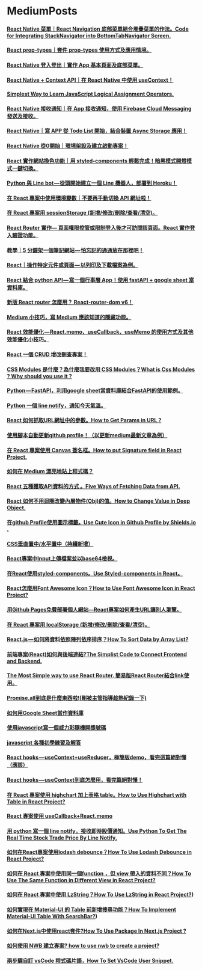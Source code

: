 # MediumPosts


#### [React Native 菜單｜React Navigation 底部菜單結合堆疊菜單的作法。Code for Integrating StackNavigator into BottomTabNavigator Screen.](https://molly1024.medium.com/react-native-%E8%8F%9C%E5%96%AE-react-navigation-%E5%BA%95%E9%83%A8%E8%8F%9C%E5%96%AE%E7%B5%90%E5%90%88%E5%A0%86%E7%96%8A%E8%8F%9C%E5%96%AE%E7%9A%84%E4%BD%9C%E6%B3%95-code-for-integrating-stacknavigator-into-a6dafcd80831)

#### [React prop-types｜套件 prop-types 使用方式及應用情境。](https://molly1024.medium.com/react-prop-types-%E5%A5%97%E4%BB%B6-prop-types-%E4%BD%BF%E7%94%A8%E6%96%B9%E5%BC%8F%E5%8F%8A%E6%87%89%E7%94%A8%E6%83%85%E5%A2%83-fd162ea75cc5)

#### [React Native 登入登出｜實作 App 基本頁面及底部菜單。](https://molly1024.medium.com/react-native-%E7%99%BB%E5%85%A5%E7%99%BB%E5%87%BA-%E5%AF%A6%E4%BD%9C-app-%E5%9F%BA%E6%9C%AC%E9%A0%81%E9%9D%A2%E5%8F%8A%E5%BA%95%E9%83%A8%E8%8F%9C%E5%96%AE-5c6d54dfbaf8)

#### [React Native + Context API｜在 React Native 中使用 useContext！](https://molly1024.medium.com/react-native-context-api-%E5%9C%A8-react-native-%E4%B8%AD%E4%BD%BF%E7%94%A8-usecontext-f7add40f961f)

#### [Simplest Way to Learn JavaScript Logical Assignment Operators.](https://molly1024.medium.com/simplest-way-to-learn-javascript-logical-assignment-operators-14ffc01d198b)

#### [React Native 接收通知｜在 App 接收通知，使用 Firebase Cloud Messaging 發送及接收。](https://molly1024.medium.com/react-native-%E6%8E%A5%E6%94%B6%E9%80%9A%E7%9F%A5-%E5%9C%A8-app-%E6%8E%A5%E6%94%B6%E9%80%9A%E7%9F%A5-%E4%BD%BF%E7%94%A8-firebase-cloud-messaging-%E7%99%BC%E9%80%81%E5%8F%8A%E6%8E%A5%E6%94%B6-60fd77ee8c72)

#### [React Native｜寫 APP 從 Todo List 開始，結合裝置 Async Storage 應用！](https://molly1024.medium.com/react-native-%E5%AF%AB-app-%E5%BE%9E-todo-list-%E9%96%8B%E5%A7%8B-%E7%B5%90%E5%90%88%E8%A3%9D%E7%BD%AE-async-storage-%E6%87%89%E7%94%A8-ebb86e5b7c2e)

#### [React Native 從0開始｜環境架設及建立啟動專案！](https://molly1024.medium.com/react-native-%E5%BE%9E0%E9%96%8B%E5%A7%8B-%E7%92%B0%E5%A2%83%E6%9E%B6%E8%A8%AD%E5%8F%8A%E5%BB%BA%E7%AB%8B%E5%95%9F%E5%8B%95%E5%B0%88%E6%A1%88-148eb64096b9)

#### [React 實作網站換色功能｜用 styled-components 輕鬆完成！暗黑模式開燈模式一鍵切換。](https://molly1024.medium.com/react-%E5%AF%A6%E4%BD%9C%E7%B6%B2%E7%AB%99%E6%8F%9B%E8%89%B2%E5%8A%9F%E8%83%BD-%E7%94%A8-styled-components-%E8%BC%95%E9%AC%86%E5%AE%8C%E6%88%90-%E6%9A%97%E9%BB%91%E6%A8%A1%E5%BC%8F%E9%96%8B%E7%87%88%E6%A8%A1%E5%BC%8F%E4%B8%80%E9%8D%B5%E5%88%87%E6%8F%9B-a26301ec5425)

#### [Python 與 Line bot — 從頭開始建立一個 Line 機器人，部署到 Heroku！](https://molly1024.medium.com/python-%E8%88%87-line-bot-%E5%BE%9E%E9%A0%AD%E9%96%8B%E5%A7%8B%E5%BB%BA%E7%AB%8B%E4%B8%80%E5%80%8B-line-%E6%A9%9F%E5%99%A8%E4%BA%BA-%E9%83%A8%E7%BD%B2%E5%88%B0-heroku-51512b04cb7b)

#### [在 React 專案中使用環境變數｜不要再手動切換 API 網址啦！](https://molly1024.medium.com/%E5%9C%A8-react-%E5%B0%88%E6%A1%88%E4%B8%AD%E4%BD%BF%E7%94%A8%E7%92%B0%E5%A2%83%E8%AE%8A%E6%95%B8-%E4%B8%8D%E8%A6%81%E5%86%8D%E6%89%8B%E5%8B%95%E5%88%87%E6%8F%9B-api-%E7%B6%B2%E5%9D%80%E5%95%A6-611193e2f64)

#### [在 React 專案用 sessionStorage (新增/修改/刪除/查看/清空)。](https://molly1024.medium.com/%E5%9C%A8-react-%E5%B0%88%E6%A1%88%E7%94%A8-sessionstorage-%E6%96%B0%E5%A2%9E-%E4%BF%AE%E6%94%B9-%E5%88%AA%E9%99%A4-%E6%9F%A5%E7%9C%8B-%E6%B8%85%E7%A9%BA-7279aaf4185c)

#### [React Router 實作— 頁面權限控管或限制登入後才可訪問該頁面。React 實作登入驗證功能。](https://molly1024.medium.com/react-router-%E5%AF%A6%E4%BD%9C-%E9%A0%81%E9%9D%A2%E6%AC%8A%E9%99%90%E6%8E%A7%E7%AE%A1%E6%88%96%E9%99%90%E5%88%B6%E7%99%BB%E5%85%A5%E5%BE%8C%E6%89%8D%E5%8F%AF%E8%A8%AA%E5%95%8F%E8%A9%B2%E9%A0%81%E9%9D%A2-react-%E5%AF%A6%E4%BD%9C%E7%99%BB%E5%85%A5%E9%A9%97%E8%AD%89%E5%8A%9F%E8%83%BD-80ffea3d8cda)

#### [教學｜5 分鐘架一個筆記網站 — 怕忘記的通通放在那裡吧！](https://molly1024.medium.com/%E6%95%99%E5%AD%B8-5-%E5%88%86%E9%90%98%E6%9E%B6%E4%B8%80%E5%80%8B%E7%AD%86%E8%A8%98%E7%B6%B2%E7%AB%99-%E6%80%95%E5%BF%98%E8%A8%98%E7%9A%84%E9%80%9A%E9%80%9A%E6%94%BE%E5%9C%A8%E9%82%A3%E8%A3%A1%E5%90%A7-e13414cadef8)

#### [React｜操作特定元件或頁面 — 以列印及下載檔案為例。](https://molly1024.medium.com/react-%E6%93%8D%E4%BD%9C%E7%89%B9%E5%AE%9A%E5%85%83%E4%BB%B6%E6%88%96%E9%A0%81%E9%9D%A2-%E4%BB%A5%E5%88%97%E5%8D%B0%E5%8F%8A%E4%B8%8B%E8%BC%89%E6%AA%94%E6%A1%88%E7%82%BA%E4%BE%8B-1c3312d11e82)

#### [React 結合 python API — 寫一個行事曆 App！使用 fastAPI + google sheet 當資料庫。](https://molly1024.medium.com/react-%E7%B5%90%E5%90%88-python-api-%E5%AF%AB%E4%B8%80%E5%80%8B%E8%A1%8C%E4%BA%8B%E6%9B%86-app-%E4%BD%BF%E7%94%A8-fastapi-google-sheet-%E7%95%B6%E8%B3%87%E6%96%99%E5%BA%AB-ec6522dc3954)

#### [新版 React router 怎麼用？ React-router-dom v6！](https://molly1024.medium.com/%E6%96%B0%E7%89%88-react-router-%E6%80%8E%E9%BA%BC%E7%94%A8-react-router-dom-v6-8c0624642fce)

#### [Medium 小技巧，寫 Medium 應該知道的隱藏功能。](https://molly1024.medium.com/medium-%E5%B0%8F%E6%8A%80%E5%B7%A7-%E5%AF%AB-medium-%E6%87%89%E8%A9%B2%E7%9F%A5%E9%81%93%E7%9A%84%E9%9A%B1%E8%97%8F%E5%8A%9F%E8%83%BD-b1df60747d03)

#### [React 效能優化 — React.memo、useCallback、useMemo 的使用方式及其他效能優化小技巧。](https://molly1024.medium.com/react-%E6%95%88%E8%83%BD%E5%84%AA%E5%8C%96-react-memo-usecallback-usememo-%E7%9A%84%E4%BD%BF%E7%94%A8%E6%96%B9%E5%BC%8F%E5%8F%8A%E5%85%B6%E4%BB%96%E6%95%88%E8%83%BD%E5%84%AA%E5%8C%96%E5%B0%8F%E6%8A%80%E5%B7%A7-700d74a7464d)

#### [React 一個 CRUD 增改刪查專案！](https://molly1024.medium.com/react-%E4%B8%80%E5%80%8B-crud-%E5%A2%9E%E6%94%B9%E5%88%AA%E6%9F%A5%E5%B0%88%E6%A1%88-9874b452ae36)

#### [CSS Modules 是什麼？為什麼我要改用 CSS Modules？What is Css Modules ? Why should you use it ?](https://molly1024.medium.com/css-modules-%E6%98%AF%E4%BB%80%E9%BA%BC-%E7%82%BA%E4%BB%80%E9%BA%BC%E6%88%91%E8%A6%81%E6%94%B9%E7%94%A8-css-modules-what-is-css-modules-why-should-you-use-it-aeb7d2955c58)

#### [Python — FastAPI，利用google sheet當資料庫結合FastAPI的使用範例。](https://molly1024.medium.com/python-fastapi-%E5%88%A9%E7%94%A8google-sheet%E7%95%B6%E8%B3%87%E6%96%99%E5%BA%AB%E7%B5%90%E5%90%88fastapi%E7%9A%84%E4%BD%BF%E7%94%A8%E7%AF%84%E4%BE%8B-57c9266255e6)

#### [Python 一個 line notify，通知今天氣溫。](https://molly1024.medium.com/python-%E4%B8%80%E5%80%8B-line-notify-%E9%80%9A%E7%9F%A5%E4%BB%8A%E5%A4%A9%E6%B0%A3%E6%BA%AB-a7e6fdb08543)

#### [React 如何抓取URL網址中的參數。How to Get Params in URL ?](https://molly1024.medium.com/react-%E5%A6%82%E4%BD%95%E6%8A%93%E5%8F%96url%E7%B6%B2%E5%9D%80%E4%B8%AD%E7%9A%84%E5%8F%83%E6%95%B8-how-to-get-params-in-url-f8902a4256ca)

#### [使用腳本自動更新github profile！（以更新medium最新文章為例）](https://molly1024.medium.com/%E4%BD%BF%E7%94%A8%E8%85%B3%E6%9C%AC%E8%87%AA%E5%8B%95%E6%9B%B4%E6%96%B0github-profile-%E4%BB%A5%E6%9B%B4%E6%96%B0medium%E6%9C%80%E6%96%B0%E6%96%87%E7%AB%A0%E7%82%BA%E4%BE%8B-b625dd6fa935)

#### [在 React 專案使用 Canvas 簽名框。How to put Signature field in React Project.](https://molly1024.medium.com/%E5%9C%A8react%E5%B0%88%E6%A1%88%E4%BD%BF%E7%94%A8canvas%E7%B0%BD%E5%90%8D%E6%A1%86-how-to-put-signature-field-in-react-project-9ad70a91541)

#### [如何在 Medium 漂亮地貼上程式碼？](https://molly1024.medium.com/%E5%A6%82%E4%BD%95%E5%9C%A8%E8%87%AA%E5%B7%B1%E7%9A%84medium%E6%BC%82%E4%BA%AE%E7%9A%84%E8%B2%BC%E4%B8%8A%E7%A8%8B%E5%BC%8F%E7%A2%BC-how-to-paste-the-prettier-code-in-medium-by-gist-2be386323957)

#### [React 五種獲取API資料的方式 。Five Ways of Fetching Data from API.](https://molly1024.medium.com/react-%E4%BA%94%E7%A8%AE%E7%8D%B2%E5%8F%96api%E8%B3%87%E6%96%99%E7%9A%84%E6%96%B9%E5%BC%8F-five-ways-of-fetching-data-from-api-f3368a07ed75)

#### [React 如何不用迴圈改變內層物件(Obj)的值。How to Change Value in Deep Object.](https://molly1024.medium.com/react-%E5%A6%82%E4%BD%95%E4%B8%8D%E7%94%A8%E8%BF%B4%E5%9C%88%E6%94%B9%E8%AE%8A%E5%85%A7%E5%B1%A4%E7%89%A9%E4%BB%B6-obj-%E7%9A%84%E5%80%BC-how-to-change-value-in-deep-object-6cb370b626aa)

#### [在github Profile使用圖示標籤。Use Cute Icon in Github Profile by Shields.io .](https://molly1024.medium.com/%E5%9C%A8github-profile%E4%BD%BF%E7%94%A8%E5%9C%96%E7%A4%BA%E6%A8%99%E7%B1%A4-use-cute-icon-in-github-profile-by-shields-io-efceb961f393)

#### [CSS垂直置中/水平置中（持續新增）](https://molly1024.medium.com/css%E5%9E%82%E7%9B%B4%E7%BD%AE%E4%B8%AD-%E6%B0%B4%E5%B9%B3%E7%BD%AE%E4%B8%AD-%E6%8C%81%E7%BA%8C%E6%96%B0%E5%A2%9E-675a9e558ec3)

#### [React專案中Input上傳檔案並以base64檢視。](https://molly1024.medium.com/react%E5%B0%88%E6%A1%88%E4%B8%ADinput%E4%B8%8A%E5%82%B3%E6%AA%94%E6%A1%88%E4%B8%A6%E4%BB%A5base64%E6%AA%A2%E8%A6%96-3f4df797465e)

#### [在React使用styled-components。Use Styled-components in React。](https://molly1024.medium.com/%E5%9C%A8react%E4%BD%BF%E7%94%A8styled-components-use-styled-components-in-react-b221a696d16b)

#### [React怎麼用Font Awesome Icon？How to Use Font Awesome Icon in React Project?](https://molly1024.medium.com/react%E6%80%8E%E9%BA%BC%E7%94%A8font-awesome-icon-how-to-use-font-awesome-icon-in-react-project-517971c36c05)

#### [用Github Pages免費部署個人網站—React專案如何產生URL讓別人瀏覽。](https://molly1024.medium.com/react%E5%B0%88%E6%A1%88build%E4%B8%8Agithub%E7%94%A2%E7%94%9Furl-github-pages-b3b662312800)

#### [在 React 專案用 localStorage (新增/修改/刪除/查看/清空)。](https://molly1024.medium.com/%E5%9C%A8react%E5%B0%88%E6%A1%88%E7%94%A8localstorage-%E6%96%B0%E5%A2%9E-%E4%BF%AE%E6%94%B9-%E5%88%AA%E9%99%A4-%E6%9F%A5%E7%9C%8B-%E6%B8%85%E7%A9%BA-178d13d60deb)

#### [React.js — 如何將資料依照陣列依序排序？How To Sort Data by Array List?](https://molly1024.medium.com/react-js-%E5%A6%82%E4%BD%95%E5%B0%87%E8%B3%87%E6%96%99%E4%BE%9D%E7%85%A7%E9%99%A3%E5%88%97%E4%BE%9D%E5%BA%8F%E6%8E%92%E5%BA%8F-how-to-sort-data-by-array-list-ecbdd0373372)

#### [前端專案(React)如何與後端連結?The Simplist Code to Connect Frontend and Backend.](https://molly1024.medium.com/%E5%89%8D%E7%AB%AF%E5%B0%88%E6%A1%88-react-%E5%A6%82%E4%BD%95%E8%88%87%E5%BE%8C%E7%AB%AF%E9%80%A3%E7%B5%90-the-most-simple-code-to-connect-frontend-and-backend-edbe316a1817)

#### [The Most Simple way to use React Router. 簡易版React Router結合link使用。](https://molly1024.medium.com/the-most-simple-way-to-use-react-router-%E7%B0%A1%E6%98%93%E7%89%88react-router%E7%B5%90%E5%90%88link%E4%BD%BF%E7%94%A8-2aa75e784521)

#### [Promise.all到底是什麼東西啦!(剛被主管指導趁熱紀錄一下)](https://molly1024.medium.com/promise-all%E5%88%B0%E5%BA%95%E6%98%AF%E4%BB%80%E9%BA%BC%E6%9D%B1%E8%A5%BF%E5%95%A6-%E5%89%9B%E8%A2%AB%E4%B8%BB%E7%AE%A1%E6%8C%87%E5%B0%8E%E8%B6%81%E7%86%B1%E7%B4%80%E9%8C%84%E4%B8%80%E4%B8%8B-381d400e0466)

#### [如何用Google Sheet當作資料庫](https://molly1024.medium.com/%E5%A6%82%E4%BD%95%E7%94%A8google-sheet%E7%95%B6%E4%BD%9C%E8%B3%87%E6%96%99%E5%BA%AB-99c3331ef380)

#### [使用javascript寫一個威力彩隨機開獎號碼](https://molly1024.medium.com/%E4%BD%BF%E7%94%A8javascript%E5%AF%AB%E4%B8%80%E5%80%8B%E5%A8%81%E5%8A%9B%E5%BD%A9%E9%9A%A8%E6%A9%9F%E9%96%8B%E7%8D%8E%E8%99%9F%E7%A2%BC-c6f5f9609833)

#### [javascript 各種初學練習及解答](https://molly1024.medium.com/javascript-%E5%90%84%E7%A8%AE%E5%88%9D%E5%AD%B8%E7%B7%B4%E7%BF%92%E5%8F%8A%E8%A7%A3%E7%AD%94-1b1bdf396340)

#### [React hooks — useContext+useReducer，極簡版demo，看完這篇絕對懂（應該）](https://molly1024.medium.com/react-hooks-usecontext-usereducer-%E6%A5%B5%E7%B0%A1%E7%89%88demo-%E7%9C%8B%E5%AE%8C%E9%80%99%E7%AF%87%E7%B5%95%E5%B0%8D%E6%87%82-%E6%87%89%E8%A9%B2-99fe5fa4efe)

#### [React hooks — useContext到底怎麼用，看完篇絕對懂！](https://molly1024.medium.com/react-hooks-usecontext%E5%88%B0%E5%BA%95%E6%80%8E%E9%BA%BC%E7%94%A8-%E7%9C%8B%E5%AE%8C%E7%AF%87%E7%B5%95%E5%B0%8D%E6%87%82-125fae4a1e86)

#### [在 React 專案使用 highchart 加上表格 table。How to Use Highchart with Table in React Project?](https://molly1024.medium.com/%E5%9C%A8react%E5%B0%88%E6%A1%88%E4%BD%BF%E7%94%A8highchart%E5%8A%A0%E4%B8%8A%E8%A1%A8%E6%A0%BCtable-how-to-use-highchart-with-table-in-react-project-9b6c9e880956)

#### [React 專案使用 useCallback+React.memo](https://molly1024.medium.com/react%E5%B0%88%E6%A1%88%E4%BD%BF%E7%94%A8usecallback-react-memo%E9%80%B2%E8%A1%8Crender-37005ca2836)

#### [用 python 寫一個 line notify，接收即時股價通知。Use Python To Get The Real Time Stock Trade Price By Line Notify.](https://molly1024.medium.com/%E7%94%A8python%E5%AF%AB%E4%B8%80%E5%80%8Bline-notify-%E6%8E%A5%E6%94%B6%E5%8D%B3%E6%99%82%E8%82%A1%E5%83%B9%E9%80%9A%E7%9F%A5-use-python-to-get-the-real-time-stock-trade-price-by-line-notify-4d26deec85c4)

#### [如何在React專案使用lodash debounce？How To Use Lodash Debounce in React Project?](https://molly1024.medium.com/%E5%A6%82%E4%BD%95%E5%9C%A8react%E5%B0%88%E6%A1%88%E4%BD%BF%E7%94%A8lodash-debounce-how-to-use-lodash-debounce-in-react-project-e56d85e0474f)

#### [如何在 React 專案中使用同一個function ，但 view 帶入的資料不同？How To Use The Same Function in Different View in React Project?](https://molly1024.medium.com/%E5%A6%82%E5%9C%A8%E5%9C%A8react%E5%B0%88%E6%A1%88%E4%B8%AD%E4%BD%BF%E7%94%A8%E5%90%8C%E4%B8%80%E5%80%8Bfunction-%E4%BD%86view%E5%B8%B6%E5%85%A5%E7%9A%84%E8%B3%87%E6%96%99%E4%B8%8D%E5%90%8C-how-to-use-the-same-function-in-different-view-in-react-1f3e44a67a33)

#### [如何在 React 專案中使用 LzString？How To Use LzString in React Project?](https://molly1024.medium.com/%E5%A6%82%E4%BD%95%E5%9C%A8react%E5%B0%88%E6%A1%88%E4%B8%AD%E4%BD%BF%E7%94%A8lzstring-how-to-use-lzstring-in-react-project-b55223a1a237))

#### [如何實現在 Material-UI 的 Table 前新增搜尋功能？How To Implement Material-UI Table With SearchBar?](https://molly1024.medium.com/%E5%A6%82%E4%BD%95%E5%AF%A6%E7%8F%BE%E5%9C%A8material-ui%E7%9A%84table%E5%89%8D%E6%96%B0%E5%A2%9E%E6%90%9C%E5%B0%8B%E5%8A%9F%E8%83%BD-how-to-implement-material-ui-table-with-searchbar-89a33d4ac5e3))

#### [如何在Next.js中使用react套件?How To Use Package In Next.js Project ?](https://molly1024.medium.com/%E5%A6%82%E4%BD%95%E5%9C%A8next-js%E4%B8%AD%E4%BD%BF%E7%94%A8react%E5%A5%97%E4%BB%B6-how-to-use-package-in-next-js-project-36cdc74d5dec)

#### [如何使用 NWB 建立專案? how to use nwb to create a project?](https://molly1024.medium.com/%E5%A6%82%E4%BD%95%E4%BD%BF%E7%94%A8nwb%E5%BB%BA%E7%AB%8B%E5%B0%88%E6%A1%88-how-to-use-nwb-to-create-a-project-e4c5ab3f20f7)

#### [兩步驟自訂 vsCode 程式碼片語，How To Set VsCode User Snippet.](https://molly1024.medium.com/%E5%85%A9%E6%AD%A5%E9%A9%9F%E8%87%AA%E8%A8%82vscode%E7%A8%8B%E5%BC%8F%E7%A2%BC%E7%89%87%E8%AA%9E-how-to-set-vscode-user-snippet-2025c0504796)





